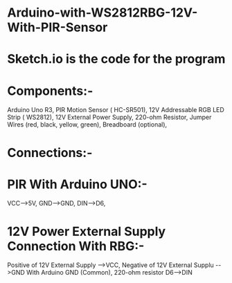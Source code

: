 # Arduino-with-WS2812RBG-12V-With-PIR-Sensor
# Sketch.io is the code for the program
# Components:-
Arduino Uno R3,
PIR Motion Sensor ( HC-SR501),
12V Addressable RGB LED Strip ( WS2812),
12V External Power Supply,
220-ohm Resistor,
Jumper Wires (red, black, yellow, green),
Breadboard (optional),
# Connections:-
# PIR With Arduino UNO:-
VCC-->5V,
GND-->GND,
DIN-->D6,
# 12V Power External Supply Connection With RBG:-
Positive of 12V External Supply -->VCC,
Negative of 12V External Supplu -->GND With Arduino GND (Common),
220-ohm resistor D6-->DIN
